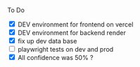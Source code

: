 To Do

<!-- <input type="checkbox" unchecked> </input>  
<input type="checkbox" checked> </input>   -->

<input type="checkbox" checked> DEV environment for frontend on vercel </input>  
<input type="checkbox" checked> DEV environment for backend render </input>   
<input type="checkbox" checked> fix up dev data base  </input>   
<input type="checkbox"> playwright tests on dev and prod </input>   
<input type="checkbox" checked> All confidence was 50% ?  </input>   